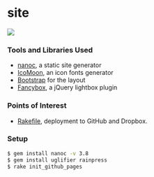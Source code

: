 site
====

[![](https://raw.github.com/raine/site/master/assets/screenshot.png)](http://raine.github.io)

### Tools and Libraries Used

* [nanoc](http://nanoc.ws), a static site generator
* [IcoMoon](http://icomoon.io), an icon fonts generator
* [Bootstrap](http://getbootstrap.com) for the layout
* [Fancybox](http://fancyapps.com/fancybox/), a jQuery lightbox plugin

### Points of Interest

* [Rakefile](https://github.com/raine/site/blob/master/Rakefile), deployment to GitHub and Dropbox.


### Setup

```sh
$ gem install nanoc -v 3.8
$ gem install uglifier rainpress
$ rake init_github_pages
```
